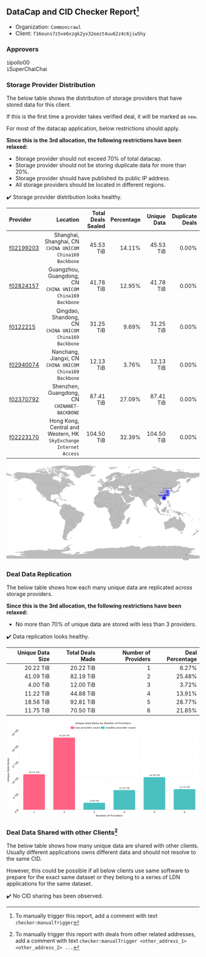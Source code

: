 ## DataCap and CID Checker Report[^1]
 - Organization: `Commoncrawl`
 - Client: `f16euns7z5ve6xzgk2yv32eezt4uu62z4c6jiw5hy`
### Approvers
`1`ipollo00<br/>`1`SuperChaiChai


### Storage Provider Distribution
The below table shows the distribution of storage providers that have stored data for this client.

If this is the first time a provider takes verified deal, it will be marked as `new`.

For most of the datacap application, below restrictions should apply.

**Since this is the 3rd allocation, the following restrictions have been relaxed:**
 - Storage provider should not exceed 70% of total datacap.
 - Storage provider should not be storing duplicate data for more than 20%.
 - Storage provider should have published its public IP address.
 - All storage providers should be located in different regions.

✔️ Storage provider distribution looks healthy.

| Provider                                              |                                                             Location | Total Deals Sealed | Percentage | Unique Data | Duplicate Deals |
| :---------------------------------------------------- | -------------------------------------------------------------------: | -----------------: | ---------: | ----------: | --------------: |
| [f02199203](https://filfox.info/en/address/f02199203) |          Shanghai, Shanghai, CN<br/>`CHINA UNICOM China169 Backbone` |          45.53 TiB |     14.11% |   45.53 TiB |           0.00% |
| [f02824157](https://filfox.info/en/address/f02824157) |        Guangzhou, Guangdong, CN<br/>`CHINA UNICOM China169 Backbone` |          41.78 TiB |     12.95% |   41.78 TiB |           0.00% |
| [f0122215](https://filfox.info/en/address/f0122215)   |           Qingdao, Shandong, CN<br/>`CHINA UNICOM China169 Backbone` |          31.25 TiB |      9.69% |   31.25 TiB |           0.00% |
| [f02940074](https://filfox.info/en/address/f02940074) |           Nanchang, Jiangxi, CN<br/>`CHINA UNICOM China169 Backbone` |          12.13 TiB |      3.76% |   12.13 TiB |           0.00% |
| [f02370792](https://filfox.info/en/address/f02370792) |                      Shenzhen, Guangdong, CN<br/>`CHINANET-BACKBONE` |          87.41 TiB |     27.09% |   87.41 TiB |           0.00% |
| [f02223170](https://filfox.info/en/address/f02223170) | Hong Kong, Central and Western, HK<br/>`SkyExchange Internet Access` |         104.50 TiB |     32.39% |  104.50 TiB |           0.00% |

<img src="https://raw.githubusercontent.com/data-preservation-programs/filplus-checker-assets/main/filecoin-project/filecoin-plus-large-datasets/issues/2302/1706489863710.png"/>

### Deal Data Replication
The below table shows how each many unique data are replicated across storage providers.


**Since this is the 3rd allocation, the following restrictions have been relaxed:**
- No more than 70% of unique data are stored with less than 3 providers.

✔️ Data replication looks healthy.

| Unique Data Size | Total Deals Made | Number of Providers | Deal Percentage |
| ---------------: | ---------------: | ------------------: | --------------: |
|        20.22 TiB |        20.22 TiB |                   1 |           6.27% |
|        41.09 TiB |        82.19 TiB |                   2 |          25.48% |
|         4.00 TiB |        12.00 TiB |                   3 |           3.72% |
|        11.22 TiB |        44.88 TiB |                   4 |          13.91% |
|        18.56 TiB |        92.81 TiB |                   5 |          28.77% |
|        11.75 TiB |        70.50 TiB |                   6 |          21.85% |

<img src="https://raw.githubusercontent.com/data-preservation-programs/filplus-checker-assets/main/filecoin-project/filecoin-plus-large-datasets/issues/2302/1706489864494.png"/>

### Deal Data Shared with other Clients[^3]
The below table shows how many unique data are shared with other clients.
Usually different applications owns different data and should not resolve to the same CID.

However, this could be possible if all below clients use same software to prepare for the exact same dataset or they belong to a series of LDN applications for the same dataset.

✔️ No CID sharing has been observed.

[^1]: To manually trigger this report, add a comment with text `checker:manualTrigger`

[^2]: Deals from those addresses are combined into this report as they are specified with `checker:manualTrigger`

[^3]: To manually trigger this report with deals from other related addresses, add a comment with text `checker:manualTrigger <other_address_1> <other_address_2> ...`
